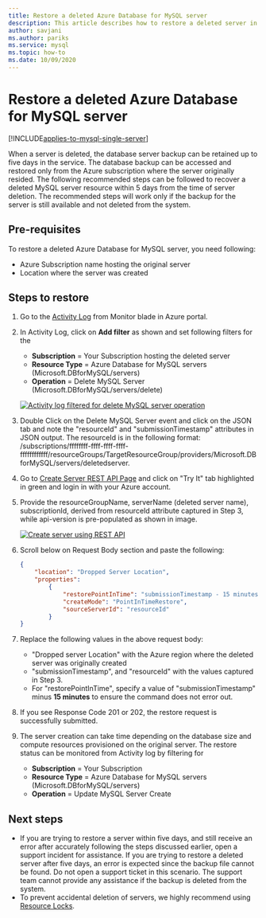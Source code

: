 ```yaml
---
title: Restore a deleted Azure Database for MySQL server
description: This article describes how to restore a deleted server in Azure Database for MySQL using the Azure portal.
author: savjani
ms.author: pariks
ms.service: mysql
ms.topic: how-to
ms.date: 10/09/2020
---
```


# Restore a deleted Azure Database for MySQL server

[!INCLUDE[applies-to-mysql-single-server](includes/applies-to-mysql-single-server.md)]

When a server is deleted, the database server backup can be retained up to five days in the service. The database backup can be accessed and restored only from the Azure subscription where the server originally resided. The following recommended steps can be followed to recover a deleted MySQL server resource within 5 days from the time of server deletion. The recommended steps will work only if the backup for the server is still available and not deleted from the system. 

## Pre-requisites
To restore a deleted Azure Database for MySQL server, you need following:
- Azure Subscription name hosting the original server
- Location where the server was created

## Steps to restore

1. Go to the [Activity Log](https://ms.portal.azure.com/#blade/Microsoft_Azure_ActivityLog/ActivityLogBlade) from Monitor blade in Azure portal. 

2. In Activity Log, click on **Add filter** as shown and set following filters for the 

    - **Subscription** = Your Subscription hosting the deleted server
    - **Resource Type** = Azure Database for MySQL servers (Microsoft.DBforMySQL/servers) 
    - **Operation** = Delete MySQL Server (Microsoft.DBforMySQL/servers/delete) 
 
     [![Activity log filtered for delete MySQL server operation](./media/howto-restore-dropped-server/activity-log.png)](./media/howto-restore-dropped-server/activity-log.png#lightbox)
   
 3. Double Click on the Delete MySQL Server event and click on the JSON tab and note the "resourceId" and "submissionTimestamp" attributes in JSON output. The resourceId is in the following format: /subscriptions/ffffffff-ffff-ffff-ffff-ffffffffffff/resourceGroups/TargetResourceGroup/providers/Microsoft.DBforMySQL/servers/deletedserver.
 
 4. Go to [Create Server REST API Page](/rest/api/mysql/singleserver/servers(2017-12-01)/create) and click on "Try It" tab highlighted in green and login in with your Azure account.
 
 5. Provide the resourceGroupName, serverName (deleted server name), subscriptionId, derived from resourceId attribute captured in Step 3, while api-version is pre-populated as shown in image.
 
     [![Create server using REST API](./media/howto-restore-dropped-server/create-server-from-rest-api.png)](./media/howto-restore-dropped-server/create-server-from-rest-api.png#lightbox)
  
 6. Scroll below on Request Body section and paste the following:
 
    ```json
    {
        "location": "Dropped Server Location",  
        "properties": 
            {
                "restorePointInTime": "submissionTimestamp - 15 minutes",
                "createMode": "PointInTimeRestore",
                "sourceServerId": "resourceId"
            }
    }
    ```
7. Replace the following values in the above request body:
   * "Dropped server Location" with the Azure region where the deleted server was originally created
   * "submissionTimestamp", and "resourceId" with the values captured in Step 3. 
   * For "restorePointInTime", specify a value of "submissionTimestamp" minus **15 minutes** to ensure the command does not error out.
   
8. If you see Response Code 201 or 202, the restore request is successfully submitted. 

9. The server creation can take time depending on the database size and compute resources provisioned on the original server. The restore status can be monitored from Activity log by filtering for 
   - **Subscription** = Your Subscription
   - **Resource Type** = Azure Database for MySQL servers (Microsoft.DBforMySQL/servers) 
   - **Operation** =  Update MySQL Server Create

## Next steps
- If you are trying to restore a server within five days, and still receive an error after accurately following the steps discussed earlier, open a support incident for assistance. If you are trying to restore a deleted server after five days, an error is expected since the backup file cannot be found. Do not open a support ticket in this scenario. The support team cannot provide any assistance if the backup is deleted from the system. 
- To prevent accidental deletion of servers, we highly recommend using [Resource Locks](https://techcommunity.microsoft.com/t5/azure-database-for-mysql/preventing-the-disaster-of-accidental-deletion-for-your-mysql/ba-p/825222).
